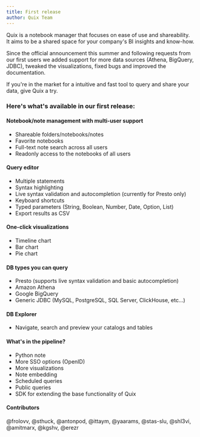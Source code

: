 ```yaml
---
title: First release
author: Quix Team
---
```

Quix is a notebook manager that focuses on ease of use and shareability.  
It aims to be a shared space for your company's BI insights and know-how.

Since the official announcement this summer and following requests from our first users we added support for more data sources (Athena, BigQuery, JDBC), tweaked the visualizations, fixed bugs and improved the documentation.

If you're in the market for a intuitive and fast tool to query and share your data, give Quix a try.

### Here's what's available in our first release:

#### Notebook/note management with multi-user support
* Shareable folders/notebooks/notes
* Favorite notebooks
* Full-text note search across all users
* Readonly access to the notebooks of all users

#### Query editor
* Multiple statements
* Syntax highlighting
* Live syntax validation and autocompletion (currently for Presto only)
* Keyboard shortcuts
* Typed parameters (String, Boolean, Number, Date, Option, List)
* Export results as CSV

#### One-click visualizations
* Timeline chart
* Bar chart
* Pie chart

#### DB types you can query
* Presto (supports live syntax validation and basic autocompletion)
* Amazon Athena
* Google BigQuery
* Generic JDBC (MySQL, PostgreSQL, SQL Server, ClickHouse, etc...)

#### DB Explorer
* Navigate, search and preview your catalogs and tables

#### What's in the pipeline?
* Python note
* More SSO options (OpenID)
* More visualizations
* Note embedding
* Scheduled queries
* Public queries
* SDK for extending the base functionality of Quix

#### Contributors
@frolovv, @sthuck, @antonpod, @ittaym, @yaarams, @stas-slu, @shl3vi, @amitmarx, @kgshv, @erezr
